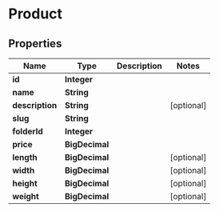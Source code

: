 

# Product


## Properties

| Name | Type | Description | Notes |
|------------ | ------------- | ------------- | -------------|
|**id** | **Integer** |  |  |
|**name** | **String** |  |  |
|**description** | **String** |  |  [optional] |
|**slug** | **String** |  |  |
|**folderId** | **Integer** |  |  |
|**price** | **BigDecimal** |  |  |
|**length** | **BigDecimal** |  |  [optional] |
|**width** | **BigDecimal** |  |  [optional] |
|**height** | **BigDecimal** |  |  [optional] |
|**weight** | **BigDecimal** |  |  [optional] |



